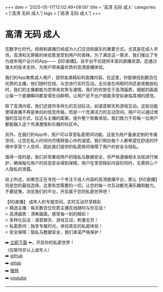 +++
date = '2025-05-11T12:02:49+08:00'
title = '高清 无码 成人'
categories = ['高清 无码 成人']
tags = ['高清 无码 成人']
+++

# 高清 无码 成人

在数字化时代，视频和直播已经成为人们交流和娱乐的重要方式。尤其是在成人市场，高清和无屏蔽的体验愈发受到用户的青睐。为了满足这一需求，我们推出了专为成年用户设计的App——【6D直播】。该平台不仅提供丰富的直播资源，还通过强大的技术支持，为用户带来最优质的高清直播体验。

我们的App聚焦成人用户，提供各类精彩的直播内容。在这里，你能够找到数百位优质的主播，他们随时在线，与您进行实时互动。无论是在闲暇时间还是夜晚放松时，我们的主播都能为您带来欢笑与激情。我们的优势在于高清画质，细腻的画面让每一个直播瞬间都变得生动鲜明，让用户足不出户就能享受如身临其境的感觉。

除了高清内容，我们还提供多样化的互动玩法，如语音聊天和游戏互动。这些功能使得直播不再是单向的信息传输，而是一个充满活力的互动空间。用户可以通过增强的互动方式，拉近与主播的距离，提升整个观看体验。我们致力于将每一位用户都能融入这个充满激情和乐趣的社区中。

另外，在我们的App中，用户可以享受私密房间功能。这是为用户量身定制的专属空间，让您在私人时间内尽情释放心中的渴望。我们明白每个人都希望在舒适的环境中享受个人空间，因此我们提供的私密房间保障了用户的安全与隐私。

值得一提的是，我们非常重视用户的隐私与数据安全，将严格遵循相关法规进行保护，确保每位用户的信息安全得到保障。用户在享受精彩内容的同时，无需担心个人隐私的泄露。

综上所述，如果您正在寻找一个专注于成人内容的高清直播平台，那么【6D直播】将是您的最佳选择。这里有您需要的一切，让您的每一次互动都充满乐趣和魅力。不要犹豫，浏览我们的平台，开启属于您的私密世界吧！

【6D直播】
成年人的专属空间，实时互动尽享精彩  
🔥 精选主播：每天数百位优质主播在线随时与你互动！  
🔥 高清画质：清晰画面，感受每一刻的精彩！  
🔥 多样化玩法：语音聊天、游戏互动，刺激无穷！  
🔥 私密房间：独享专属时光，体验真实的私密体验！  
🔥 安全保障：隐私与数据安全，我们承诺严格保护！  

➡️ [立即下载](https://down123.s3.ap-east-1.amazonaws.com/index.html?channelCode=blog) ⬅️，开启你的私密世界！  
（仅限18岁以上成年人）  
➡️ [github](https://aldult-live.github.io/)  
➡️ [gitlab](https://seo-09598d.gitlab.io/)  
➡️ [推特](https://x.com/wegame33)  
➡️ [youtube](https://www.youtube.com/@6Dlive)  

---
